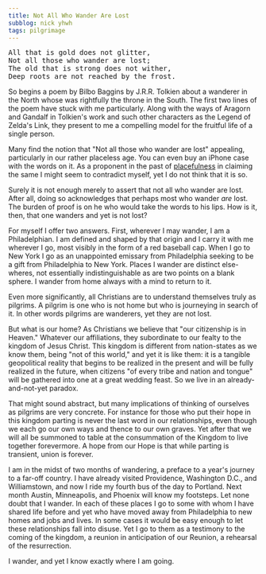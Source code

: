 ```yaml
---
title: Not All Who Wander Are Lost
subblog: nick yhwh
tags: pilgrimage
---
```


<pre class="prose">
All that is gold does not glitter,
Not all those who wander are lost;
The old that is strong does not wither,
Deep roots are not reached by the frost.
</pre>

So begins a poem by Bilbo Baggins by J.R.R. Tolkien about a wanderer in the North whose was rightfully the throne in the South. The first two lines of the poem have stuck with me particularly. Along with the ways of Aragorn and Gandalf in Tolkien's work and such other characters as the Legend of Zelda's Link, they present to me a compelling model for the fruitful life of a single person.

Many find the notion that "Not all those who wander are lost" appealing, particularly in our rather placeless age. You can even buy an iPhone case with the words on it. As a proponent in the past of [placefulness](http://ohbadiah.blogspot.com/search/label/placefulness) in claiming the same I might seem to contradict myself, yet I do not think that it is so.

Surely it is not enough merely to assert that not all who wander are lost. After all, doing so acknowledges that perhaps most who wander *are* lost. The burden of proof is on he who would take the words to his lips. How is it, then, that one wanders and yet is not lost?

<!-- MORE -->

For myself I offer two answers. First, wherever I may wander, I am a Philadelphian. I am defined and shaped by that origin and I carry it with me wherever I go, most visibly in the form of a red baseball cap. When I go to New York I go as an unappointed emissary from Philadelphia seeking to be a gift from Philadelphia to New York. Places I wander are distinct else-wheres, not essentially indistinguishable as are two points on a blank sphere. I wander from home always with a mind to return to it.

Even more significantly, all Christians are to understand themselves truly as pilgrims. A pilgrim is one who is not home but who is journeying in search of it. In other words pilgrims are wanderers, yet they are not lost.

But what is our home? As Christians we believe that "our citizenship is in Heaven." Whatever our affiliations, they subordinate to our fealty to the kingdom of Jesus Christ. This kingdom is different from nation-states as we know them, being "not of this world," and yet it is like them: it is a tangible geopolitical reality that begins to be realized in the present and will be fully realized in the future, when citizens "of every tribe and nation and tongue" will be gathered into one at a great wedding feast. So we live in an already-and-not-yet paradox.

That might sound abstract, but many implications of thinking of ourselves as pilgrims are very concrete. For instance for those who put their hope in this kingdom parting is never the last word in our relationships, even though we each go our own ways and thence to our own graves. Yet after that we will all be summoned to table at the consummation of the Kingdom to live together forevermore. A hope from our Hope is that while parting is transient, union is forever.

I am in the midst of two months of wandering, a preface to a year's journey to a far-off country. I have already visited Providence, Washington D.C., and Williamstown, and now I ride my fourth bus of the day to Portland. Next month Austin, Minneapolis, and Phoenix will know my footsteps. Let none doubt that I wander. In each of these places I go to some with whom I have shared life before and yet who have moved away from Philadelphia to new homes and jobs and lives. In some cases it would be easy enough to let these relationships fall into disuse. Yet I go to them as a testimony to the coming of the kingdom, a reunion in anticipation of our Reunion, a rehearsal of the resurrection.

I wander, and yet I know exactly where I am going.
